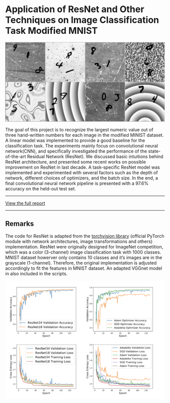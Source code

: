 # Application of ResNet and Other Techniques on Image Classification Task Modified MNIST


<p float="center">
    <img src="/images/mnist.png">
</p>
The goal of this project is to recognize the largest numeric value out of three hand-written numbers for each image in the modified MINIST dataset. A linear model was implemented to provide a good baseline for the classification task. The experiments mainly focus on convolutional neural network(CNN), and specifically investigated the performance of the state-of-the-art Residual Network (ResNet). We discussed basic intuitions behind ResNet architecture, and presented some recent works on possible improvement on ResNet in last decade. A task-specific ResNet model was implemented and experimented with several factors such as the depth of network, different choices of optimizers, and the batch size. In the end, a final convolutional neural network pipeline is presented with a 97.6% accuracy on the held-out test set.

---

[View the full report](https://github.com/dorhelium/modifiedMNISTclassification/blob/master/report.pdf)

---

## Remarks

The code for ResNet is adapted from the [torchvision library](https://pytorch.org/docs/stable/torchvision/models.html) (official PyTorch module with network architectures, image transformations and others) implementation. ResNet were originally designed for ImageNet competition, which was a color (3-channel) image classification task with 1000 classes. MNIST dataset howerver only contains 10 classes and it’s images are in the grayscale (1-channel). Therefore, the original implementation is adjusted accordingly to fit the features in MNIST dataset. An adapted VGGnet model in also included in the scripts.


 <img src="/images/results.png" >



